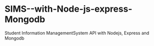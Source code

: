 # SIMS--with-Node-js-express-Mongodb
Student Information ManagementSystem API with Nodejs, Express and Mongodb
